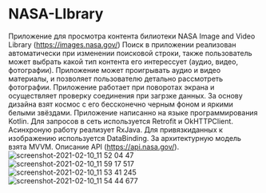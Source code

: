 # NASA-LIbrary

Приложение для просмотра контента билиотеки NASA Image and Video Library (https://images.nasa.gov/)
Поиск в приложении реализован автоматически при изменении поисковой строки, также пользователь может выбрать какой тип контента его интерессует (аудио, видео, фотографии).
Приложение может проигрывать аудио и видео материалы, и позволяет пользователю детально рассмотреть фотографии.
Приложение работает при поворотах экрана и осуществляет проверку соединения при загрзке данных.
За основу дизайна взят космос с его бессконечно черным фоном и яркими белыми звёздами.
Приложение написанно на языке программирования Kotlin.
Для запросов в сеть используется Retrofit и OkHTTPClient.
Асинхроную работу реализует RxJava.
Для привязкиданных к изображению используется DataBinding.
За архитектурную модель взята MVVM.
Описание API (https://api.nasa.gov/).
![screenshot-2021-02-10_11 52 04 47](https://user-images.githubusercontent.com/36378352/107487098-df446500-6b96-11eb-8273-9e63a3c14dfc.png)
![screenshot-2021-02-10_11 59 17 517](https://user-images.githubusercontent.com/36378352/107487613-68f43280-6b97-11eb-8463-98aa283e6799.png)
![screenshot-2021-02-10_11 53 41 245](https://user-images.githubusercontent.com/36378352/107487803-9f31b200-6b97-11eb-82f6-ea342f779b1c.png)
![screenshot-2021-02-10_11 54 44 677](https://user-images.githubusercontent.com/36378352/107487923-c0929e00-6b97-11eb-8b1d-6d7b223be351.png)


